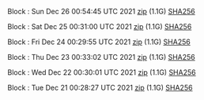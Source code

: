 Block [](https://testnet-insight.dashevo.org/insight/block/): Sun Dec 26 00:54:45 UTC 2021 [zip](https://dash-bootstrap.ams3.digitaloceanspaces.com/testnet/2021-12-26/bootstrap.dat.zip) (1.1G) [SHA256](https://dash-bootstrap.ams3.digitaloceanspaces.com/testnet/2021-12-26/sha256.txt)

Block [](https://testnet-insight.dashevo.org/insight/block/): Sat Dec 25 00:31:00 UTC 2021 [zip](https://dash-bootstrap.ams3.digitaloceanspaces.com/testnet/2021-12-25/bootstrap.dat.zip) (1.1G) [SHA256](https://dash-bootstrap.ams3.digitaloceanspaces.com/testnet/2021-12-25/sha256.txt)

Block [](https://testnet-insight.dashevo.org/insight/block/): Fri Dec 24 00:29:55 UTC 2021 [zip](https://dash-bootstrap.ams3.digitaloceanspaces.com/testnet/2021-12-24/bootstrap.dat.zip) (1.1G) [SHA256](https://dash-bootstrap.ams3.digitaloceanspaces.com/testnet/2021-12-24/sha256.txt)

Block [](https://testnet-insight.dashevo.org/insight/block/): Thu Dec 23 00:33:02 UTC 2021 [zip](https://dash-bootstrap.ams3.digitaloceanspaces.com/testnet/2021-12-23/bootstrap.dat.zip) (1.1G) [SHA256](https://dash-bootstrap.ams3.digitaloceanspaces.com/testnet/2021-12-23/sha256.txt)

Block [](https://testnet-insight.dashevo.org/insight/block/): Wed Dec 22 00:30:01 UTC 2021 [zip](https://dash-bootstrap.ams3.digitaloceanspaces.com/testnet/2021-12-22/bootstrap.dat.zip) (1.1G) [SHA256](https://dash-bootstrap.ams3.digitaloceanspaces.com/testnet/2021-12-22/sha256.txt)

Block [](https://testnet-insight.dashevo.org/insight/block/): Tue Dec 21 00:28:27 UTC 2021 [zip](https://dash-bootstrap.ams3.digitaloceanspaces.com/testnet/2021-12-21/bootstrap.dat.zip) (1.1G) [SHA256](https://dash-bootstrap.ams3.digitaloceanspaces.com/testnet/2021-12-21/sha256.txt)
